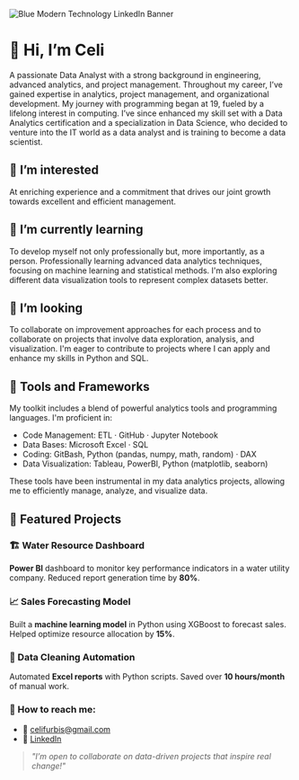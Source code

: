 
![Blue Modern Technology LinkedIn Banner](https://github.com/user-attachments/assets/779dbe77-f12b-4778-9eba-9b21fdd3ffed)

# 👋 **Hi, I’m Celi**

A passionate Data Analyst with a strong background in engineering, advanced analytics, and project management. Throughout my career, I’ve gained expertise in analytics, project management, and organizational development. My journey with programming began at 19, fueled by a lifelong interest in computing. I’ve since enhanced my skill set with a Data Analytics certification and a specialization in Data Science, who decided to venture into the IT world as a data analyst and is training to become a data scientist.

##  👀 I’m interested 

At enriching experience and a commitment that drives our joint growth towards excellent and efficient management.

## 🌱 I’m currently learning

To develop myself not only professionally but, more importantly, as a person. Professionally learning advanced data analytics techniques, focusing on machine learning and statistical methods. I'm also exploring different data visualization tools to represent complex datasets better.

## 💞️ I’m looking 

To collaborate on improvement approaches for each process and to collaborate on projects that involve data exploration, analysis, and visualization. I'm eager to contribute to projects where I can apply and enhance my skills in Python and SQL.


## 🔧 Tools and Frameworks

My toolkit includes a blend of powerful analytics tools and programming languages. I'm proficient in:

- Code Management: ETL · GitHub · Jupyter Notebook
- Data Bases: Microsoft Excel · SQL 
- Coding: GitBash, Python (pandas, numpy, math, random) · DAX
- Data Visualization: Tableau, PowerBI, Python (matplotlib, seaborn)
  
These tools have been instrumental in my data analytics projects, allowing me to efficiently manage, analyze, and visualize data.

## 🚀 Featured Projects


### 🏗️ Water Resource Dashboard  
**Power BI** dashboard to monitor key performance indicators in a water utility company. Reduced report generation time by **80%**.

### 📈 Sales Forecasting Model  
Built a **machine learning model** in Python using XGBoost to forecast sales. Helped optimize resource allocation by **15%**.

### 🧼 Data Cleaning Automation  
Automated **Excel reports** with Python scripts. Saved over **10 hours/month** of manual work.

### 🔎 How to reach me:
 
  - 📩 celifurbis@gmail.com  
  - 🔗 [LinkedIn](https://www.linkedin.com/in/celinagriselfurbatto)
 
> *"I’m open to collaborate on data-driven projects that inspire real change!"*
  
<!---
celifurbis/celifurbis is a ✨ special ✨ repository because its `README.md` (this file) appears on your GitHub profile.
You can click the Preview link to take a look at your changes.
--->
